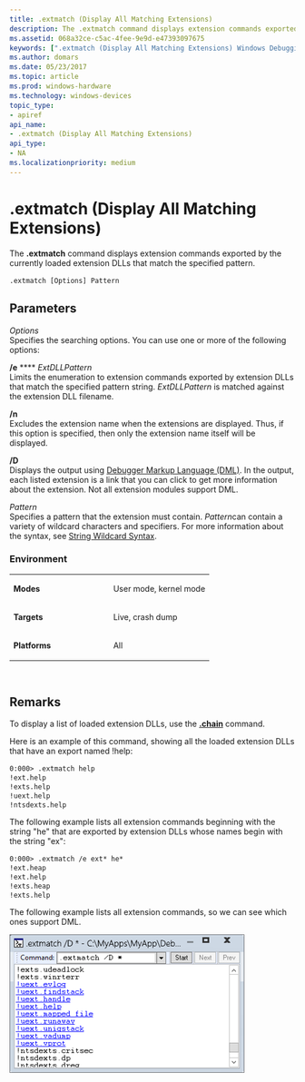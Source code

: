 ```yaml
---
title: .extmatch (Display All Matching Extensions)
description: The .extmatch command displays extension commands exported by the currently loaded extension DLLs that match the specified pattern.
ms.assetid: 068a32ce-c5ac-4fee-9e9d-e47393097675
keywords: [".extmatch (Display All Matching Extensions) Windows Debugging"]
ms.author: domars
ms.date: 05/23/2017
ms.topic: article
ms.prod: windows-hardware
ms.technology: windows-devices
topic_type:
- apiref
api_name:
- .extmatch (Display All Matching Extensions)
api_type:
- NA
ms.localizationpriority: medium
---
```


# .extmatch (Display All Matching Extensions)


The **.extmatch** command displays extension commands exported by the currently loaded extension DLLs that match the specified pattern.

```
.extmatch [Options] Pattern 
```

## <span id="Parameters"></span><span id="parameters"></span><span id="PARAMETERS"></span>Parameters


<span id="_______Options______"></span><span id="_______options______"></span><span id="_______OPTIONS______"></span> *Options*   
Specifies the searching options. You can use one or more of the following options:

<span id="_e_ExtDLLPattern"></span><span id="_e_extdllpattern"></span><span id="_E_EXTDLLPATTERN"></span>**/e** **** *ExtDLLPattern*  
Limits the enumeration to extension commands exported by extension DLLs that match the specified pattern string. *ExtDLLPattern* is matched against the extension DLL filename.

<span id="_n"></span><span id="_N"></span>**/n**  
Excludes the extension name when the extensions are displayed. Thus, if this option is specified, then only the extension name itself will be displayed.

<span id="________D______"></span><span id="________d______"></span> **/D**   
Displays the output using [Debugger Markup Language (DML)](debugger-markup-language-commands.md). In the output, each listed extension is a link that you can click to get more information about the extension. Not all extension modules support DML.

<span id="_______Pattern______"></span><span id="_______pattern______"></span><span id="_______PATTERN______"></span> *Pattern*   
Specifies a pattern that the extension must contain. *Pattern*can contain a variety of wildcard characters and specifiers. For more information about the syntax, see [String Wildcard Syntax](string-wildcard-syntax.md).

### <span id="Environment"></span><span id="environment"></span><span id="ENVIRONMENT"></span>Environment

<table>
<colgroup>
<col width="50%" />
<col width="50%" />
</colgroup>
<tbody>
<tr class="odd">
<td align="left"><p><strong>Modes</strong></p></td>
<td align="left"><p>User mode, kernel mode</p></td>
</tr>
<tr class="even">
<td align="left"><p><strong>Targets</strong></p></td>
<td align="left"><p>Live, crash dump</p></td>
</tr>
<tr class="odd">
<td align="left"><p><strong>Platforms</strong></p></td>
<td align="left"><p>All</p></td>
</tr>
</tbody>
</table>

 

Remarks
-------

To display a list of loaded extension DLLs, use the [**.chain**](-chain--list-debugger-extensions-.md) command.

Here is an example of this command, showing all the loaded extension DLLs that have an export named !help:

```
0:000> .extmatch help 
!ext.help
!exts.help
!uext.help
!ntsdexts.help
```

The following example lists all extension commands beginning with the string "he" that are exported by extension DLLs whose names begin with the string "ex":

```
0:000> .extmatch /e ext* he* 
!ext.heap
!ext.help
!exts.heap
!exts.help
```

The following example lists all extension commands, so we can see which ones support DML.

![screen shot of .extmatch /d output](images/extmatch01.png)

 

 






